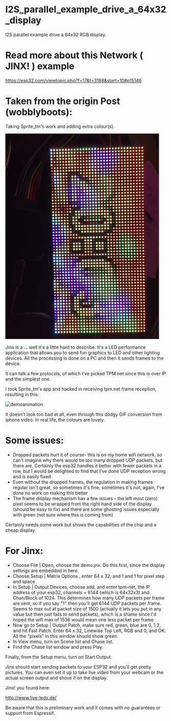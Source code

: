 # I2S_parallel_example_drive_a_64x32_display
I2S parallel example drive a 64x32 RGB display. 

# Read more about this Network ( JINX! ) example 
https://esp32.com/viewtopic.php?f=17&t=3188&start=10#p15146

# Taken from the origin Post (wobblyboots):

Taking Sprite_tm's work and adding extra colour(s).

![demopic](image1.jpg)

Jinx is a ... well it's a little hard to describe. It's a LED performance application that allows you to send fun graphics to LED and other lighting devices. All the processing is done on a PC and then it sends frames to the device.

It can talk a few protocols, of which I've picked TPM.net since this is over IP and the simplest one.

I took Sprite_tm's app and hacked in receiving tpm.net frame reception, resulting in this:


![demoanimation](jinxdemo.gif)

It doesn't look too bad at all, even through this dodgy GIF conversion from iphone video. In real life, the colours are lovely.

# Some issues:

- Dropped packets hurt it of course- this is on my home wifi network, so can't imagine why there would be too many dropped UDP packets, but there are. Certainly the esp32 handles it better with fewer packets in a row, but I would be delighted to find that I've done UDP reception wrong and is easily fixed
- Even without the dropped frames, the regulation in making frames regular isn't great, so sometimes it's fine, sometimes it's not, again, I've done no work on making this better
- The frame display mechanism has a few issues - the left most (zero) pixel seems to be wrapped from the right hand side of the display (should be easy to fix) and there are some ghosting issues especially with green (not sure where this is coming from)

Certainly needs some work but shows the capabilities of the chip and a cheap display.



# For Jinx:

- Choose File | Open, choose the demo.jnx. Do this first, since the display settings are embedded in here.
- Choose Setup | Matrix Options , enter 64 x 32, and 1 and 1 for pixel step and space
- In Setup | Output Devices, choose add, and enter tpm-net, the IP address of your esp32, channels = 6144 (which is 64x32x3) and Chan/Block of 1024. This determines how many UDP packets per frame are sent, so if you say "1" then you'll get 6144 UDP packets per frame. Seems to max out at packet size of 1500 (actually it lets you put in any value but then just fails to send packets), which is a shame since I'd hoped the wifi max of 1536 would mean one less packet per frame
- Now go to Setup | Output Patch, make sure red, green, blue are 0, 1 2, and hit Fast Patch. Enter 64 x 32, Linewise Top Left, RGB and 0, and OK. All the "pixels" in this window should show green.
- In View menu, turn on Scene list and Chase list.
- Find the Chase list window and press Play.

Finally, from the Setup menu, turn on Start Output.

Jinx should start sending packets to your ESP32 and you'll get pretty pictures. You can even set it up to take live video from your webcam or the actual screen output and shove it on the display.


Jinx! you found here:

http://www.live-leds.de/


Be aware that this is preliminary work and it comes with no guarantees or support from Espressif.

  
 
